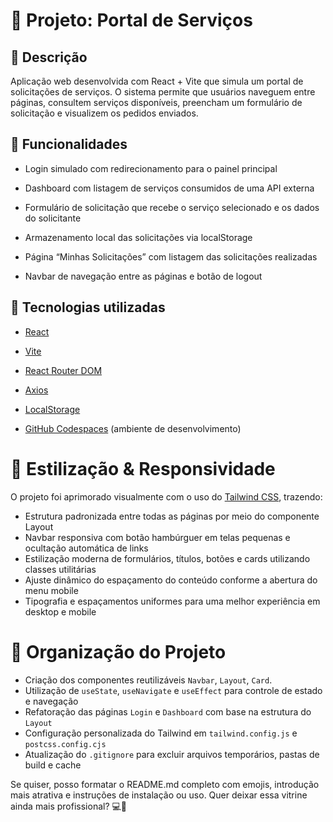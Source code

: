 # 📝 Projeto: Portal de Serviços
## 📌 Descrição
Aplicação web desenvolvida com React + Vite que simula um portal de solicitações de serviços. O sistema permite que usuários naveguem entre páginas, consultem serviços disponíveis, preencham um formulário de solicitação e visualizem os pedidos enviados.

## 🧪 Funcionalidades
- Login simulado com redirecionamento para o painel principal

- Dashboard com listagem de serviços consumidos de uma API externa

- Formulário de solicitação que recebe o serviço selecionado e os dados do solicitante

- Armazenamento local das solicitações via localStorage

- Página “Minhas Solicitações” com listagem das solicitações realizadas

- Navbar de navegação entre as páginas e botão de logout

## 🧰 Tecnologias utilizadas
- [React](https://react.dev/)

- [Vite](https://vite.dev/)

- [React Router DOM](https://reactrouter.com/)

- [Axios](https://axios-http.com/) 

- [LocalStorage](https://developer.mozilla.org/pt-BR/docs/Web/API/Window/localStorage)

- [GitHub Codespaces](https://github.com/features/codespaces) (ambiente de desenvolvimento)

# 🎨 Estilização & Responsividade
O projeto foi aprimorado visualmente com o uso do [Tailwind CSS](https://tailwindcss.com/), trazendo:
- Estrutura padronizada entre todas as páginas por meio do componente Layout
- Navbar responsiva com botão hambúrguer em telas pequenas e ocultação automática de links
- Estilização moderna de formulários, títulos, botões e cards utilizando classes utilitárias
- Ajuste dinâmico do espaçamento do conteúdo conforme a abertura do menu mobile
- Tipografia e espaçamentos uniformes para uma melhor experiência em desktop e mobile

# 🧱 Organização do Projeto
- Criação dos componentes reutilizáveis `Navbar`, `Layout`, `Card`.
- Utilização de `useState`, `useNavigate` e `useEffect` para controle de estado e navegação
- Refatoração das páginas `Login` e `Dashboard` com base na estrutura do `Layout`
- Configuração personalizada do Tailwind em `tailwind.config.js` e `postcss.config.cjs`
- Atualização do `.gitignore` para excluir arquivos temporários, pastas de build e cache

Se quiser, posso formatar o README.md completo com emojis, introdução mais atrativa e instruções de instalação ou uso. Quer deixar essa vitrine ainda mais profissional? 💻🚀
